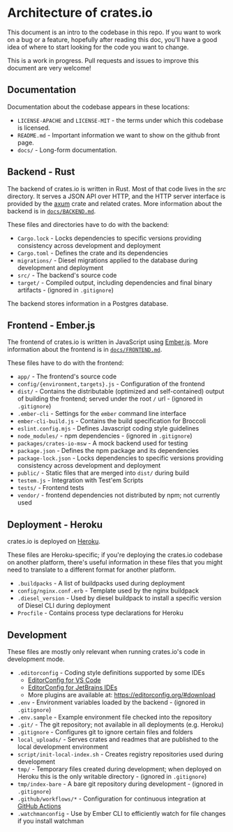 # Architecture of crates.io

This document is an intro to the codebase in this repo. If you want to work on a bug or a feature,
hopefully after reading this doc, you'll have a good idea of where to start looking for the code
you want to change.

This is a work in progress. Pull requests and issues to improve this document are very welcome!

## Documentation

Documentation about the codebase appears in these locations:

- `LICENSE-APACHE` and `LICENSE-MIT` - the terms under which this codebase is licensed.
- `README.md` - Important information we want to show on the github front page.
- `docs/` - Long-form documentation.

## Backend - Rust

The backend of crates.io is written in Rust. Most of that code lives in the _src_ directory. It
serves a JSON API over HTTP, and the HTTP server interface is provided by the [axum][] crate and
related crates. More information about the backend is in
[`docs/BACKEND.md`](https://github.com/rust-lang/crates.io/blob/master/docs/BACKEND.md).

[axum]: https://crates.io/crates/axum

These files and directories have to do with the backend:

- `Cargo.lock` - Locks dependencies to specific versions providing consistency across development
  and deployment
- `Cargo.toml` - Defines the crate and its dependencies
- `migrations/` - Diesel migrations applied to the database during development and deployment
- `src/` - The backend's source code
- `target/` - Compiled output, including dependencies and final binary artifacts - (ignored in
  `.gitignore`)

The backend stores information in a Postgres database.

## Frontend - Ember.js

The frontend of crates.io is written in JavaScript using [Ember.js][]. More information about the
frontend is in [`docs/FRONTEND.md`](https://github.com/rust-lang/crates.io/blob/master/docs/FRONTEND.md).

[Ember.js]: https://emberjs.com/

These files have to do with the frontend:

- `app/` - The frontend's source code
- `config/{environment,targets}.js` - Configuration of the frontend
- `dist/` - Contains the distributable (optimized and self-contained) output of building the
  frontend; served under the root `/` url - (ignored in `.gitignore`)
- `.ember-cli` - Settings for the `ember` command line interface
- `ember-cli-build.js` - Contains the build specification for Broccoli
- `eslint.config.mjs` - Defines Javascript coding style guidelines
- `node_modules/` - npm dependencies - (ignored in `.gitignore`)
- `packages/crates-io-msw` - A mock backend used for testing
- `package.json` - Defines the npm package and its dependencies
- `package-lock.json` - Locks dependencies to specific versions providing consistency across
  development and deployment
- `public/` - Static files that are merged into `dist/` during build
- `testem.js` - Integration with Test'em Scripts
- `tests/` - Frontend tests
- `vendor/` - frontend dependencies not distributed by npm; not currently used

## Deployment - Heroku

crates.io is deployed on [Heroku](https://heroku.com/).

These files are Heroku-specific; if you're deploying the crates.io codebase on another platform,
there's useful information in these files that you might need to translate to a different format
for another platform.

- `.buildpacks` - A list of buildpacks used during deployment
- `config/nginx.conf.erb` - Template used by the nginx buildpack
- `.diesel_version` - Used by diesel buildpack to install a specific version of Diesel CLI during
  deployment
- `Procfile` - Contains process type declarations for Heroku

## Development

These files are mostly only relevant when running crates.io's code in development mode.

- `.editorconfig` - Coding style definitions supported by some IDEs
  - [EditorConfig for VS Code]
  - [EditorConfig for JetBrains IDEs]
  - More plugins are available at: https://editorconfig.org/#download
- `.env` - Environment variables loaded by the backend - (ignored in `.gitignore`)
- `.env.sample` - Example environment file checked into the repository
- `.git/` - The git repository; not available in all deployments (e.g. Heroku)
- `.gitignore` - Configures git to ignore certain files and folders
- `local_uploads/` - Serves crates and readmes that are published to the
  local development environment
- `script/init-local-index.sh` - Creates registry repositories used during development
- `tmp/` - Temporary files created during development; when deployed on Heroku this is the only
  writable directory - (ignored in `.gitignore`)
- `tmp/index-bare` - A bare git repository during development - (ignored in `.gitignore`)
- `.github/workflows/*` - Configuration for continuous integration at [GitHub Actions]
- `.watchmanconfig` - Use by Ember CLI to efficiently watch for file changes if you install watchman

[GitHub Actions]: https://github.com/rust-lang/crates.io/actions
[EditorConfig for VS Code]: https://marketplace.visualstudio.com/items?itemName=EditorConfig.EditorConfig
[EditorConfig for JetBrains IDEs]: https://plugins.jetbrains.com/plugin/7294-editorconfig
